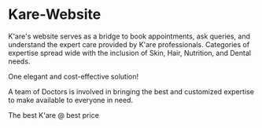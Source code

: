 # Kare-Website

K'are's website serves as a bridge to book appointments, ask queries, and understand the expert care provided by K'are professionals. Categories of expertise spread wide with the inclusion of Skin, Hair, Nutrition, and Dental needs. 

One elegant and cost-effective solution! 

A team of Doctors is involved in bringing the best and customized expertise to make available to everyone in need. 

The best K'are @ best price

